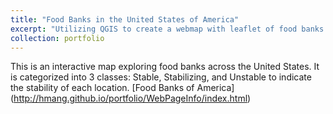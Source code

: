 ```yaml
---
title: "Food Banks in the United States of America"
excerpt: "Utilizing QGIS to create a webmap with leaflet of food banks in America. <br/><img src='/images/FoodBank.png'>"
collection: portfolio
---
```

This is an interactive map exploring food banks across the United States. It is categorized into 3 classes: Stable, Stabilizing, and Unstable to indicate the stability of each location.
[Food Banks of America] (http://hmang.github.io/portfolio/WebPageInfo/index.html)
